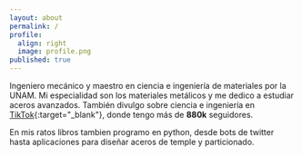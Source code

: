 ```yaml
---
layout: about
permalink: /
profile:
  align: right
  image: profile.png
published: true
---
```


Ingeniero mecánico y maestro en ciencia e ingeniería de materiales por la UNAM. Mi especialidad son los materiales metálicos y me dedico a estudiar aceros avanzados. También divulgo sobre ciencia e ingeniería en [TikTok](https://www.tiktok.com/@heliouz_){:target="_blank"}, donde tengo más de __880k__ seguidores.

En mis ratos libros tambien programo en python, desde bots de twitter hasta aplicaciones para diseñar aceros de temple y particionado.
